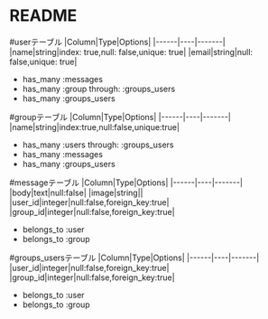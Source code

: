 # README

#userテーブル
|Column|Type|Options|
|------|----|-------|
|name|string|index: true,null: false,unique: true|
|email|string|null: false,unique: true|
- has_many :messages
- has_many :group through: :groups_users
- has_many :groups_users

#groupテーブル
|Column|Type|Options|
|------|----|-------|
|name|string|index:true,null:false,unique:true|
- has_many :users through: :groups_users
- has_many :messages
- has_many :groups_users

#messageテーブル
|Column|Type|Options|
|------|----|-------|
|body|text|null:false|
|image|string||
|user_id|integer|null:false,foreign_key:true|
|group_id|integer|null:false,foreign_key:true|
- belongs_to :user
- belongs_to :group

#groups_usersテーブル
|Column|Type|Options|
|------|----|-------|
|user_id|integer|null:false,foreign_key:true|
|group_id|integer|null:false,foreign_key:true|
- belongs_to :user
- belongs_to :group
